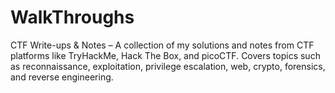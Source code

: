 # WalkThroughs
CTF Write-ups &amp; Notes – A collection of my solutions and notes from CTF platforms like TryHackMe, Hack The Box, and picoCTF. Covers topics such as reconnaissance, exploitation, privilege escalation, web, crypto, forensics, and reverse engineering.
